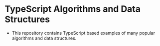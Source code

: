# TypeScript Algorithms and Data Structures

- This repository contains TypeScript based examples of many popular algorithms and data structures.
